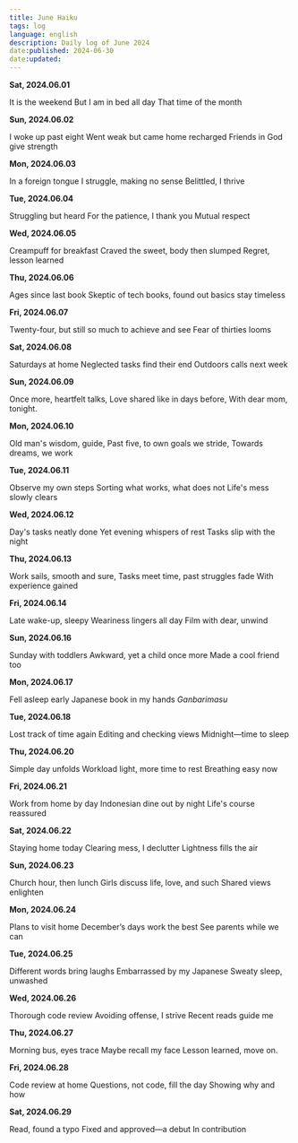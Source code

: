 ```yaml
---
title: June Haiku
tags: log
language: english
description: Daily log of June 2024
date:published: 2024-06-30
date:updated:
---
```


**Sat, 2024.06.01**

It is the weekend
But I am in bed all day
That time of the month

**Sun, 2024.06.02**

I woke up past eight
Went weak but came home recharged
Friends in God give strength

**Mon, 2024.06.03**

In a foreign tongue
I struggle, making no sense
Belittled, I thrive

**Tue, 2024.06.04**

Struggling but heard
For the patience, I thank you
Mutual respect

**Wed, 2024.06.05**

Creampuff for breakfast
Craved the sweet, body then slumped
Regret, lesson learned

**Thu, 2024.06.06**

Ages since last book
Skeptic of tech books, found out
basics stay timeless

**Fri, 2024.06.07**

Twenty-four, but still
so much to achieve and see
Fear of thirties looms

**Sat, 2024.06.08**

Saturdays at home
Neglected tasks find their end
Outdoors calls next week

**Sun, 2024.06.09**

Once more, heartfelt talks,
Love shared like in days before,
With dear mom, tonight.

**Mon, 2024.06.10**

Old man's wisdom, guide,
Past five, to own goals we stride,
Towards dreams, we work

**Tue, 2024.06.11**

Observe my own steps
Sorting what works, what does not
Life's mess slowly clears

**Wed, 2024.06.12**

Day's tasks neatly done
Yet evening whispers of rest
Tasks slip with the night

**Thu, 2024.06.13**

Work sails, smooth and sure,
Tasks meet time, past struggles fade
With experience gained

**Fri, 2024.06.14**

Late wake-up, sleepy
Weariness lingers all day
Film with dear, unwind

**Sun, 2024.06.16**

Sunday with toddlers
Awkward, yet a child once more
Made a cool friend too

**Mon, 2024.06.17**

Fell asleep early
Japanese book in my hands
_Ganbarimasu_

**Tue, 2024.06.18**

Lost track of time again
Editing and checking views
Midnight—time to sleep

**Thu, 2024.06.20**

Simple day unfolds
Workload light, more time to rest
Breathing easy now

**Fri, 2024.06.21**

Work from home by day
Indonesian dine out by night
Life's course reassured

**Sat, 2024.06.22**

Staying home today
Clearing mess, I declutter
Lightness fills the air

**Sun, 2024.06.23**

Church hour, then lunch
Girls discuss life, love, and such
Shared views enlighten


**Mon, 2024.06.24**

Plans to visit home
December’s days work the best
See parents while we can

**Tue, 2024.06.25**

Different words bring laughs
Embarrassed by my Japanese
Sweaty sleep, unwashed

**Wed, 2024.06.26**

Thorough code review
Avoiding offense, I strive
Recent reads guide me

**Thu, 2024.06.27**

Morning bus, eyes trace
Maybe recall my face
Lesson learned, move on.

**Fri, 2024.06.28**

Code review at home
Questions, not code, fill the day
Showing why and how

**Sat, 2024.06.29**

Read, found a typo
Fixed and approved—a debut
In contribution